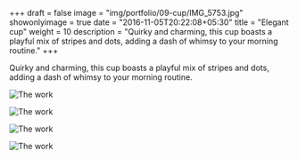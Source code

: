 +++
draft = false
image = "img/portfolio/09-cup/IMG_5753.jpg"
showonlyimage = true
date = "2016-11-05T20:22:08+05:30"
title = "Elegant cup"
weight = 10
description = "Quirky and charming, this cup boasts a playful mix of stripes and dots, adding a dash of whimsy to your morning routine."
+++

Quirky and charming, this cup boasts a playful mix of stripes and dots, adding a dash of whimsy to your morning routine.

![The work][1]

![The work][2]

![The work][3]

![The work][4]


[1]: /img/portfolio/09-cup/IMG_5753.jpg
[2]: /img/portfolio/09-cup/IMG_5760.jpg
[3]: /img/portfolio/09-cup/IMG_5774.jpg
[4]: /img/portfolio/09-cup/IMG_5755.jpg
